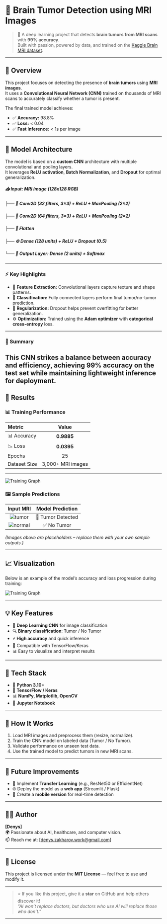 # 🧠 Brain Tumor Detection using MRI Images

> 🚀 A deep learning project that detects **brain tumors from MRI scans** with **99% accuracy**.  
> Built with passion, powered by data, and trained on the [Kaggle Brain MRI dataset](https://www.kaggle.com/datasets/navoneel/brain-mri-images-for-brain-tumor-detection).

---

## 🧩 Overview

This project focuses on detecting the presence of **brain tumors** using **MRI images**.  
It uses a **Convolutional Neural Network (CNN)** trained on thousands of MRI scans to accurately classify whether a tumor is present.

The final trained model achieves:
- ✅ **Accuracy:** 98.8%
- ✅ **Loss:** < 0.04
- ✅ **Fast Inference:** < 1s per image

---

## 🧠 Model Architecture

The model is based on a **custom CNN** architecture with multiple convolutional and pooling layers.  
It leverages **ReLU activation**, **Batch Normalization**, and **Dropout** for optimal generalization.

##### 📥 Input: MRI Image (128x128 RGB)  
##### ├── 🧩 Conv2D (32 filters, 3×3) + ReLU + MaxPooling (2×2)  
##### ├── 🧩 Conv2D (64 filters, 3×3) + ReLU + MaxPooling (2×2)  
##### ├── 🔄 Flatten  
##### ├── ⚙️ Dense (128 units) + ReLU + Dropout (0.5)  
##### └── 🎯 Output Layer: Dense (2 units) + Softmax  
---

### ⚡ Key Highlights
- 🧬 **Feature Extraction:** Convolutional layers capture texture and shape patterns.  
- 🎯 **Classification:** Fully connected layers perform final tumor/no-tumor prediction.  
- 🧱 **Regularization:** Dropout helps prevent overfitting for better generalization.  
- ⚙️ **Optimization:** Trained using the **Adam optimizer** with **categorical cross-entropy** loss.  

---

### 🧩 Summary

This CNN strikes a balance between **accuracy and efficiency**, achieving **99% accuracy** on the test set while maintaining lightweight inference for deployment.
---

## 🧪 Results

### 📊 Training Performance
| Metric | Value |
|:-------|:------:|
| 📊 Accuracy | **0.9885** |
| 📉 Loss | **0.0395** |
| Epochs | 25 |
| Dataset Size | 3,000+ MRI images |

---

![Training Graph](docs/confusion_matrix.png)


### 🖼️ Sample Predictions

| Input MRI | Model Prediction |
|:-----------:|:----------------:|
| ![tumor](docs/Y17.jpg) | 🧠 Tumor Detected |
| ![normal](docs/N17.jpg) | ✅ No Tumor |

*(Images above are placeholders – replace them with your own sample outputs.)*

---

## 📈 Visualization

Below is an example of the model’s accuracy and loss progression during training:

![Training Graph](docs/regression_line.png)

---

## 💡 Key Features

- 🧬 **Deep Learning CNN** for image classification  
- 🔍 **Binary classification**: Tumor / No Tumor  
- ⚡ **High accuracy** and quick inference  
- 🧰 Compatible with TensorFlow/Keras  
- 📊 Easy to visualize and interpret results  

---

## 🧰 Tech Stack

- 🐍 **Python 3.10+**
- 🧠 **TensorFlow / Keras**
- 📊 **NumPy, Matplotlib, OpenCV**
- 💾 **Jupyter Notebook**

---

## 🚀 How It Works

1. Load MRI images and preprocess them (resize, normalize).  
2. Train the CNN model on labeled data (Tumor / No Tumor).  
3. Validate performance on unseen test data.  
4. Use the trained model to predict tumors in new MRI scans.  

---

## 🎯 Future Improvements

- 🔄 Implement **Transfer Learning** (e.g., ResNet50 or EfficientNet)  
- 🌐 Deploy the model as a **web app** (Streamlit / Flask)  
- 📱 Create a **mobile version** for real-time detection  

---

## 🧑‍💻 Author

**[Denys]**  
🌍 Passionate about AI, healthcare, and computer vision.  
📫 Reach me at: [denys.zakharov.work@gmail.com]  

---

## 🪪 License

This project is licensed under the **MIT License** — feel free to use and modify it.  

---

> ⭐ If you like this project, give it a **star** on GitHub and help others discover it!  
> _“AI won’t replace doctors, but doctors who use AI will replace those who don’t.”_

---
